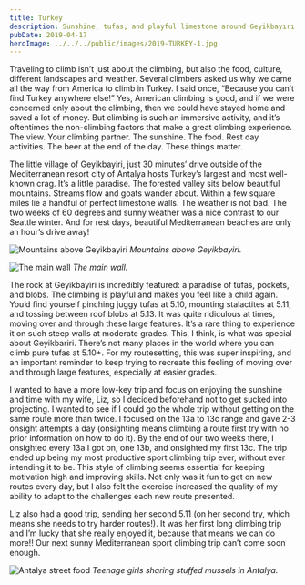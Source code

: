 ```yaml
---
title: Turkey
description: Sunshine, tufas, and playful limestone around Geyikbayırı.
pubDate: 2019-04-17
heroImage: ../../../public/images/2019-TURKEY-1.jpg
---
```


Traveling to climb isn’t just about the climbing, but also the food, culture, different landscapes and weather. Several climbers asked us why we came all the way from America to climb in Turkey. I said once, “Because you can’t find Turkey anywhere else!” Yes, American climbing is good, and if we were concerned only about the climbing, then we could have stayed home and saved a lot of money. But climbing is such an immersive activity, and it’s oftentimes the non-climbing factors that make a great climbing experience. The view. Your climbing partner. The sunshine. The food. Rest day activities. The beer at the end of the day. These things matter.

The little village of Geyikbayiri, just 30 minutes’ drive outside of the Mediterranean resort city of Antalya hosts Turkey’s largest and most well-known crag. It’s a little paradise. The forested valley sits below beautiful mountains. Streams flow and goats wander about. Within a few square miles lie a handful of perfect limestone walls. The weather is not bad. The two weeks of 60 degrees and sunny weather was a nice contrast to our Seattle winter. And for rest days, beautiful Mediterranean beaches are only an hour’s drive away!

![Mountains above Geyikbayiri](/images/2019-TURKEY-1.jpg)
_Mountains above Geyikbayiri._

![The main wall](/images/2019-TURKEY-2.jpg)
_The main wall._

The rock at Geyikbayiri is incredibly featured: a paradise of tufas, pockets, and blobs. The climbing is playful and makes you feel like a child again. You’d find yourself pinching juggy tufas at 5.10, mounting stalactites at 5.11, and tossing between roof blobs at 5.13. It was quite ridiculous at times, moving over and through these large features. It’s a rare thing to experience it on such steep walls at moderate grades. This, I think, is what was special about Geyikbariri. There’s not many places in the world where you can climb pure tufas at 5.10+. For my routesetting, this was super inspiring, and an important reminder to keep trying to recreate this feeling of moving over and through large features, especially at easier grades.

I wanted to have a more low-key trip and focus on enjoying the sunshine and time with my wife, Liz, so I decided beforehand not to get sucked into projecting. I wanted to see if I could go the whole trip without getting on the same route more than twice. I focused on the 13a to 13c range and gave 2-3 onsight attempts a day (onsighting means climbing a route first try with no prior information on how to do it). By the end of our two weeks there, I onsighted every 13a I got on, one 13b, and onsighted my first 13c. The trip ended up being my most productive sport climbing trip ever, without ever intending it to be. This style of climbing seems essential for keeping motivation high and improving skills. Not only was it fun to get on new routes every day, but I also felt the exercise increased the quality of my ability to adapt to the challenges each new route presented.

Liz also had a good trip, sending her second 5.11 (on her second try, which means she needs to try harder routes!). It was her first long climbing trip and I’m lucky that she really enjoyed it, because that means we can do more!! Our next sunny Mediterranean sport climbing trip can’t come soon enough.

![Antalya street food](/images/2019-TURKEY-3.jpg)
_Teenage girls sharing stuffed mussels in Antalya._


